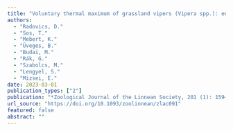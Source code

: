 ```yaml
---
title: "Voluntary thermal maximum of grassland vipers (Vipera spp.): environmental drivers and local adaptation"
authors:
  - "Radovics, D."
  - "Sos, T."
  - "Mebert, K."
  - "Üveges, B."
  - "Budai, M."
  - "Rák, G."
  - "Szabolcs, M."
  - "Lengyel, S."
  - "Mizsei, E."
date: 2023-03-01
publication_types: ["2"]
publication: "*Zoological Journal of the Linnean Society, 201 (1): 159–168*"
url_source: "https://doi.org/10.1093/zoolinnean/zlac091"
featured: false
abstract: ""
---
```

